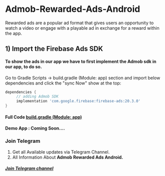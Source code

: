 # Admob-Rewarded-Ads-Android
Rewarded ads are a popular ad format that gives users an opportunity to watch a video or engage with a playable ad in exchange for a reward within the app.

## 1) Import the Firebase Ads SDK
#### To show the ads in our app we have to first implement the Admob sdk in our app, to do so.

Go to Gradle Scripts -> build.gradle (Module: app) section and import below dependencies and click the "sync Now" show at the top:

```gradle
dependencies {
     // adding Admob SDK
     implementation 'com.google.firebase:firebase-ads:20.3.0'
}

```
#### Full Code [build.gradle (Module: app)](https://github.com/Shiv-Shambhu/Admob-Rewarded-Ads-Android/blob/main/build.gradle%20(Module:%20app))

#### Demo App : Coming Soon....

### Join Telegram
1. Get all Available updates via Telegram Channel.
2. All Information About **Admob Rewarded Ads Android.**
##### [Join Telegram channel](https://t.me/Shiv_Shambhu_Github)

